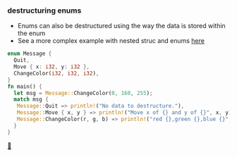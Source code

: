 ### destructuring enums

* Enums can also be destructured using the way the data is stored within the enum
* See a more complex example with nested struc and enums [here](https://play.rust-lang.org/?version=stable&mode=debug&edition=2018&gist=71867092024da2b64b1fbc6a8b2101a4)

```rust
enum Message {
  Quit,
  Move { x: i32, y: i32 },
  ChangeColor(i32, i32, i32),
}
fn main() {
  let msg = Message::ChangeColor(0, 160, 255);
  match msg {
   Message::Quit => println!("No data to destructure."),
   Message::Move { x, y } => println!("Move x of {} and y of {}", x, y),
   Message::ChangeColor(r, g, b) => println!("red {},green {},blue {}", r, g, b),
  }
}
```

[📒](https://doc.rust-lang.org/book/ch18-03-pattern-syntax.html#destructuring-enums)